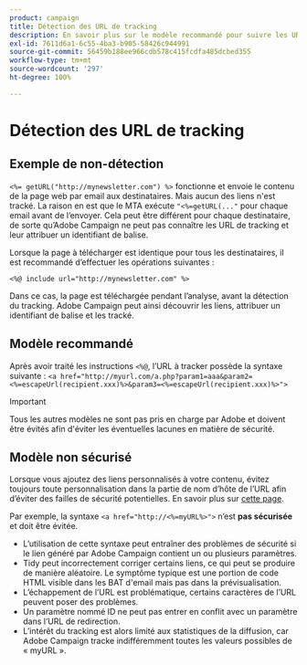 ```yaml
---
product: campaign
title: Détection des URL de tracking
description: En savoir plus sur le modèle recommandé pour suivre les URL
exl-id: 7611d6a1-6c55-4ba3-b905-58426c944991
source-git-commit: 56459b188ee966cdb578c415fcdfa485dcbed355
workflow-type: tm+mt
source-wordcount: '297'
ht-degree: 100%

---
```


# Détection des URL de tracking

## Exemple de non-détection

`<%= getURL("http://mynewsletter.com") %>` fonctionne et envoie le contenu de la page web par email aux destinataires. Mais aucun des liens n&#39;est tracké. La raison en est que le MTA exécute `"<%=getURL(..."` pour chaque email avant de l’envoyer. Cela peut être différent pour chaque destinataire, de sorte qu’Adobe Campaign ne peut pas connaître les URL de tracking et leur attribuer un identifiant de balise.

Lorsque la page à télécharger est identique pour tous les destinataires, il est recommandé d’effectuer les opérations suivantes :

`<%@ include url="http://mynewsletter.com" %>`

Dans ce cas, la page est téléchargée pendant l’analyse, avant la détection du tracking. Adobe Campaign peut ainsi découvrir les liens, attribuer un identifiant de balise et les tracké.

## Modèle recommandé

Après avoir traité les instructions `<%@`, l’URL à tracker possède la syntaxe suivante : `<a href="http://myurl.com/a.php?param1=aaa&param2=<%=escapeUrl(recipient.xxx)%>&param3=<%=escapeUrl(recipient.xxx)%>">`

>[!IMPORTANT]
>
>Tous les autres modèles ne sont pas pris en charge par Adobe et doivent être évités afin d&#39;éviter les éventuelles lacunes en matière de sécurité.

## Modèle non sécurisé

Lorsque vous ajoutez des liens personnalisés à votre contenu, évitez toujours toute personnalisation dans la partie de nom d’hôte de l’URL afin d’éviter des failles de sécurité potentielles. En savoir plus sur [cette page](../../installation/using/privacy.md#url-personalization).

Par exemple, la syntaxe `<a href="http://<%=myURL%>">` n’est **pas sécurisée** et doit être évitée.

* L’utilisation de cette syntaxe peut entraîner des problèmes de sécurité si le lien généré par Adobe Campaign contient un ou plusieurs paramètres.
* Tidy peut incorrectement corriger certains liens, ce qui peut se produire de manière aléatoire. Le symptôme typique est une portion de code HTML visible dans les BAT d&#39;email mais pas dans la prévisualisation.
* L’échappement de l’URL est problématique, certains caractères de l’URL peuvent poser des problèmes.
* Un paramètre nommé ID ne peut pas entrer en conflit avec un paramètre dans l’URL de redirection.
* L’intérêt du tracking est alors limité aux statistiques de la diffusion, car Adobe Campaign tracke indifféremment toutes les valeurs possibles de « myURL ».
